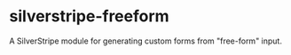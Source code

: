 silverstripe-freeform
=====================

A SilverStripe module for generating custom forms from "free-form" input.
